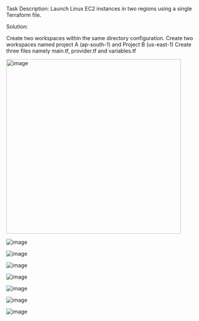 Task Description:
Launch Linux EC2 instances in two regions using a single Terraform file.

Solution:

Create two workspaces within the same directory configuration.
Create two workspaces named project A (ap-south-1) and Project B (us-east-1)
Create three files namely main.tf, provider.tf and variables.tf

<img width="467" alt="image" src="https://github.com/user-attachments/assets/60d508d5-5eee-4e1b-a7eb-e956f2328baf" />

![image](https://github.com/user-attachments/assets/a52f5b69-793a-48d1-a3c2-1df94251b970)

![image](https://github.com/user-attachments/assets/f637aebe-e969-45d8-bb1c-0aeb32ade27b)

![image](https://github.com/user-attachments/assets/08af8018-9b48-49b5-b49f-feec0d758208)

![image](https://github.com/user-attachments/assets/c6a87e9f-4f3b-4959-bc72-a55f6cd7aa57)

![image](https://github.com/user-attachments/assets/f7572203-59a7-4fdd-9d5d-aedfda84fa1f)

![image](https://github.com/user-attachments/assets/a5350def-671a-46fd-a97b-965378a08122)

![image](https://github.com/user-attachments/assets/1bcf898e-86cd-466a-a0b3-077cfea1c184)







